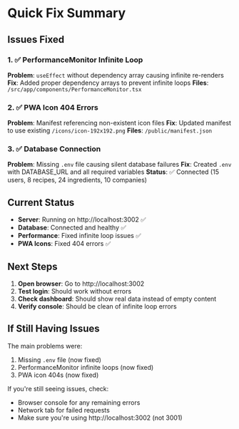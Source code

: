 # Quick Fix Summary

## Issues Fixed

### 1. ✅ PerformanceMonitor Infinite Loop
**Problem**: `useEffect` without dependency array causing infinite re-renders
**Fix**: Added proper dependency arrays to prevent infinite loops
**Files**: `/src/app/components/PerformanceMonitor.tsx`

### 2. ✅ PWA Icon 404 Errors  
**Problem**: Manifest referencing non-existent icon files
**Fix**: Updated manifest to use existing `/icons/icon-192x192.png`
**Files**: `/public/manifest.json`

### 3. ✅ Database Connection
**Problem**: Missing `.env` file causing silent database failures
**Fix**: Created `.env` with DATABASE_URL and all required variables
**Status**: ✅ Connected (15 users, 8 recipes, 24 ingredients, 10 companies)

## Current Status

- **Server**: Running on http://localhost:3002 ✅
- **Database**: Connected and healthy ✅  
- **Performance**: Fixed infinite loop issues ✅
- **PWA Icons**: Fixed 404 errors ✅

## Next Steps

1. **Open browser**: Go to http://localhost:3002
2. **Test login**: Should work without errors
3. **Check dashboard**: Should show real data instead of empty content
4. **Verify console**: Should be clean of infinite loop errors

## If Still Having Issues

The main problems were:
1. Missing `.env` file (now fixed)
2. PerformanceMonitor infinite loops (now fixed)  
3. PWA icon 404s (now fixed)

If you're still seeing issues, check:
- Browser console for any remaining errors
- Network tab for failed requests
- Make sure you're using http://localhost:3002 (not 3001)
